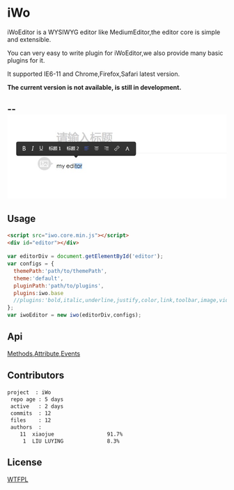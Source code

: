 iWo
===

iWoEditor is a WYSIWYG editor like MediumEditor,the editor core is simple and extensible.

You can very easy to write plugin for iWoEditor,we also provide many basic plugins for it.

It supported IE6-11 and Chrome,Firefox,Safari latest version.

<b>The current version is not available, is still in development.</b>

--
![editor](public/editor.png)
--

## Usage

```html
<script src="iwo.core.min.js"></script>
<div id="editor"></div>
```

```javascript
var editorDiv = document.getElementById('editor');
var configs = {
  themePath:'path/to/themePath',
  theme:'default',
  pluginPath:'path/to/plugins',
  plugins:iwo.base
  //plugins:'bold,italic,underline,justify,color,link,toolbar,image,video,music,http://my.domain/path/to/someplugin.js'
};
var iwoEditor = new iwo(editorDiv,configs);
```

## Api

[Methods](docs/methods.md),[Attribute](docs/attribues.md),[Events](docs/events.md)

## Contributors

```
project  : iWo
 repo age : 5 days
 active   : 2 days
 commits  : 12
 files    : 12
 authors  : 
    11  xiaojue                 91.7%
     1  LIU LUYING              8.3%
```

## License

[WTFPL](LICENSE)
